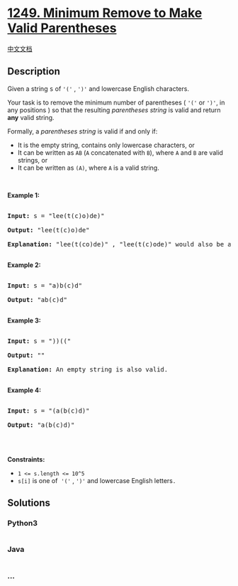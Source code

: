 # [1249. Minimum Remove to Make Valid Parentheses](https://leetcode.com/problems/minimum-remove-to-make-valid-parentheses)

[中文文档](/solution/1200-1299/1249.Minimum%20Remove%20to%20Make%20Valid%20Parentheses/README.md)

## Description

<p>Given a string <font face="monospace">s</font>&nbsp;of&nbsp;<code>&#39;(&#39;</code>&nbsp;,&nbsp;<code>&#39;)&#39;</code>&nbsp;and lowercase English characters.&nbsp;</p>

<p>Your task is to remove the minimum number of parentheses (&nbsp;<code>&#39;(&#39;</code>&nbsp;or&nbsp;<code>&#39;)&#39;</code>,&nbsp;in any positions ) so that the resulting <em>parentheses string</em> is valid and return <strong>any</strong> valid string.</p>

<p>Formally, a <em>parentheses string</em> is valid if and only if:</p>

<ul>
	<li>It is the empty string, contains only lowercase characters, or</li>
	<li>It can be written as&nbsp;<code>AB</code>&nbsp;(<code>A</code>&nbsp;concatenated with&nbsp;<code>B</code>), where&nbsp;<code>A</code>&nbsp;and&nbsp;<code>B</code>&nbsp;are valid strings, or</li>
	<li>It can be written as&nbsp;<code>(A)</code>, where&nbsp;<code>A</code>&nbsp;is a valid string.</li>
</ul>

<p>&nbsp;</p>

<p><strong>Example 1:</strong></p>

<pre>

<strong>Input:</strong> s = &quot;lee(t(c)o)de)&quot;

<strong>Output:</strong> &quot;lee(t(c)o)de&quot;

<strong>Explanation:</strong> &quot;lee(t(co)de)&quot; , &quot;lee(t(c)ode)&quot; would also be accepted.

</pre>

<p><strong>Example 2:</strong></p>

<pre>

<strong>Input:</strong> s = &quot;a)b(c)d&quot;

<strong>Output:</strong> &quot;ab(c)d&quot;

</pre>

<p><strong>Example 3:</strong></p>

<pre>

<strong>Input:</strong> s = &quot;))((&quot;

<strong>Output:</strong> &quot;&quot;

<strong>Explanation:</strong> An empty string is also valid.

</pre>

<p><strong>Example 4:</strong></p>

<pre>

<strong>Input:</strong> s = &quot;(a(b(c)d)&quot;

<strong>Output:</strong> &quot;a(b(c)d)&quot;

</pre>

<p>&nbsp;</p>

<p><strong>Constraints:</strong></p>

<ul>
	<li><code>1 &lt;= s.length &lt;= 10^5</code></li>
	<li><code>s[i]</code>&nbsp;is one&nbsp;of&nbsp;&nbsp;<code>&#39;(&#39;</code> , <code>&#39;)&#39;</code> and&nbsp;lowercase English letters<code>.</code></li>
</ul>

## Solutions

<!-- tabs:start -->

### **Python3**

```python

```

### **Java**

```java

```

### **...**

```

```

<!-- tabs:end -->

